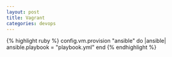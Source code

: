 ```yaml
---
layout: post
title: Vagrant
categories: devops
---
```


{% highlight ruby %}
config.vm.provision "ansible" do |ansible|
  ansible.playbook = "playbook.yml"
end
{% endhighlight %}
